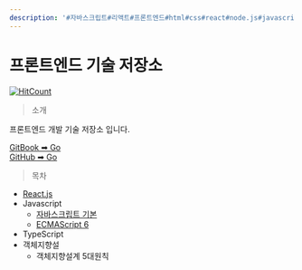 ```yaml
---
description: '#자바스크립트#리액트#프론트엔드#html#css#react#node.js#javascript#es6'
---
```


# 프론트엔드 기술 저장소

[![HitCount](http://hits.dwyl.com/JunH-K/https://githubcom/JunH-K/react-gitbook.svg)](http://hits.dwyl.com/JunH-K/https://githubcom/JunH-K/react-gitbook)

> 소개

프론트엔드 개발 기술 저장소 입니다.

[GitBook ➡ Go](https://k-developer.gitbook.io/dev/)  
[GitHub ➡ Go](https://github.com/JunH-K/dev-blog)

> 목차

* [React.js](react/react-hook/)
* Javascript
  * [자바스크립트 기본](javascript/undefined/)
  * [ECMAScript 6](javascript/let-const/)
* TypeScript
* 객체지향설
  * 객체지향설계 5대원칙

